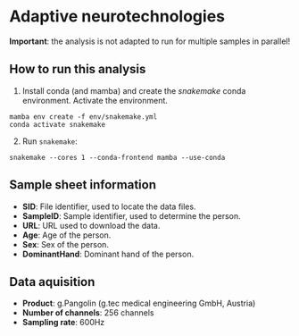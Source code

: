 # Adaptive neurotechnologies

**Important**: the analysis is not adapted to run for multiple samples in parallel!

## How to run this analysis

1. Install conda (and mamba) and create the _snakemake_ conda environment. Activate the environment.

```shell
mamba env create -f env/snakemake.yml
conda activate snakemake
```

2. Run ``snakemake``:

```shell
snakemake --cores 1 --conda-frontend mamba --use-conda
```

## Sample sheet information

- **SID**: File identifier, used to locate the data files.
- **SampleID**: Sample identifier, used to determine the person.
- **URL**: URL used to download the data.
- **Age**: Age of the person.
- **Sex**: Sex of the person.
- **DominantHand**: Dominant hand of the person.

## Data aquisition

- **Product**: g.Pangolin (g.tec medical engineering GmbH, Austria)
- **Number of channels**: 256 channels
- **Sampling rate**: 600Hz

